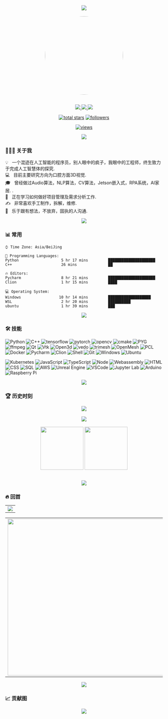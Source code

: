 <!-- 动态打字效果 -->
<h1 align="center">
  <a href="https://blog.mviai.com/">
    <img src="https://readme-typing-svg.herokuapp.com/?lines=去做你害怕的事!;细节决定成败!&center=true&size=30">
  </a>
</h1>

<!-- gif图片 -->
<div align="center" ><img style="width:250px; height:250px; border-radius:100%;" src="https://github.com/sindre97/sindre97/blob/main/img/github_logo.gif"></div>
<br>

<!-- 联系徽章 -->
<p align="center">
   <a href="https://weixin.qq.com/">
  <img src="https://img.shields.io/badge/550549443-blue?style=flat-square&logo=wechat">
 </a>
 <a href="mailto:yx@mviai.com">
  <img src="https://img.shields.io/badge/yx@mviai.com-red?style=flat-square&logo=gmail&logoColor=white">
 </a>
 <a href="https://blog.mviai.com">
  <img src="https://img.shields.io/badge/blog.mviai.com-006400?style=flat-square&logo=devdotto&logoColor=white">
 </a>
 </p>
 
 <!-- 其他徽章 -->
 <p align="center">
  <a href="https://github.com/sindre97?tab=repositories&sort=stargazers">
    <img alt="total stars" title="Total stars on GitHub" src="https://custom-icon-badges.herokuapp.com/badge/dynamic/json?logo=star&host=formatted-dynamic-badges.herokuapp.com&formatter=metric&style=for-the-badge&color=55960c&labelColor=488207&label=stars&query=%24.stars&url=https%3A%2F%2Fapi.github-star-counter.workers.dev%2Fuser%2FSindreYang"/></a>
  <a href="https://github.com/Giingu?tab=followers">
    <img alt="followers" title="Follow me on Github" src="https://custom-icon-badges.herokuapp.com/github/followers/SindreYang?color=236ad3&labelColor=1155ba&style=for-the-badge&logo=person-add&label=Follow&logoColor=white"/></a>

</p>

<p align="center">
  <a href="https://github.com/SindreYang">
    <img alt="views" title="GitHub profile views" src="https://visitor-badge.laobi.icu/badge?page_id=SindreYang7&style=for-the-badge&color=7c007c&lcolor=640464&logo=AngelList&logoColor=white"/></a>
</p>

<p  align="center">
<img src="https://github.com/sindre97/sindre97/blob/main/img/line.gif">             
</p>
  
### 👨🏻‍💻 关于我

💡 &nbsp; 一个混迹在人工智能的程序员，别人眼中的疯子，我眼中的工程师，终生致力于完成人工智慧体的探究. \
💻 &nbsp; 目前主要研究方向为口腔方面3D视觉.\
🎓 &nbsp; 曾经做过Audio算法，NLP算法，CV算法，Jetson嵌入式，RPA系统，AI家居. .\
🌱 &nbsp; 正在学习如何做好项目管理及需求分析工作.\
✍️ &nbsp; 非常喜欢手工制作，拆解，维修.\
💬 &nbsp; 乐于跟有想法，不放弃，固执的人沟通.

<p  align="center">
<img src="https://github.com/sindre97/sindre97/blob/main/img/line.gif">             
</p>

### 📊 常用

```text
⌚︎ Time Zone: Asia/BeiJing

💬 Programming Languages:   
Python                   5 hr 17 mins         █████████████████████
C++                      26 mins              ██

🔥 Editors: 
Pycharm                  8 hr 21 mins         █████████████████████
Clion                    1 hr 15 mins         ████

💻 Operating System: 
Windows                 10 hr 14 mins         ███████████████████   
WSL                      2 hr 20 mins         ██████████   
ubuntu                   1 hr 39 mins         ███  

```
<p  align="center">
<img src="https://github.com/sindre97/sindre97/blob/main/img/line.gif">             
</p>


### 🛠️ 技能
<!-- https://github.com/simple-icons/simple-icons/blob/develop/slugs.md -->

<!--常用的-->
![Python](https://img.shields.io/badge/-Python-black?style=flat-square&logo=python)
![C++](https://img.shields.io/badge/-C++-black?style=flat-square&logo=cplusplus)
![tensorflow](https://img.shields.io/badge/-tensorflow-black?style=flat-square&logo=tensorflow)
![pytorch](https://img.shields.io/badge/-pytorch-black?style=flat-square&logo=pytorch)
![opencv](https://img.shields.io/badge/-opencv-black?style=flat-square&logo=opencv)
![cmake](https://img.shields.io/badge/-cmake-black?style=flat-square&logo=cmake)
![PYG](https://img.shields.io/badge/-PYG-black?style=flat-square&logo=pyg)
![ffmpeg](https://img.shields.io/badge/-FFmpeg-black?style=flat-square&logo=ffmpeg)
![Qt](https://img.shields.io/badge/-Qt-black?style=flat-square&logo=qt)
![Vtk](https://img.shields.io/badge/-Vtk-black?style=flat-square)
![Open3d](https://img.shields.io/badge/-Open3d-black?style=flat-square)
![vedo](https://img.shields.io/badge/-vedo-black?style=flat-square)
![trimesh](https://img.shields.io/badge/-trimesh-black?style=flat-square)
![OpenMesh](https://img.shields.io/badge/-OpenMesh-black?style=flat-square)
![PCL](https://img.shields.io/badge/-PCL-black?style=flat-square)
![Docker](https://img.shields.io/badge/-Docker-black?style=flat-square&logo=docker)
![Pycharm](https://img.shields.io/badge/-Pycharm-black?style=flat-square&logo=pycharm)
![Clion](https://img.shields.io/badge/-Clion-black?style=flat-square&logo=clion)
![Shell](https://img.shields.io/badge/-Shell-black?style=flat-square&logo=shell)
![Git](https://img.shields.io/badge/-Git-black?style=flat-square&logo=git)
![Windows](https://img.shields.io/badge/-Windows-black?style=flat-square&logo=windows&logoColor=blue)
![Ubuntu](https://img.shields.io/badge/-Ubuntu-black?style=flat-square&logo=ubuntu)

<!--用过的-->
![Kubernetes](https://img.shields.io/badge/-Kubernetes-black?style=flat-square&logo=kubernetes)
![JavaScript](https://img.shields.io/badge/-JavaScript-black?style=flat-square&logo=javascript)
![TypeScript](https://img.shields.io/badge/-TypeScript-black?style=flat-square&logo=typescript)
![Node](https://img.shields.io/badge/-Node.js-black?style=flat-square&logo=nodedotjs)
![Webassembly](https://img.shields.io/badge/-Webassembly-black?style=flat-square&logo=webassembly)
![HTML](https://img.shields.io/badge/-HTML5-black?style=flat-square&logo=html5)
![CSS](https://img.shields.io/badge/-CSS3-black?style=flat-square&logo=css3)
![SQL](https://img.shields.io/badge/-SQL-black?style=flat-square&logo=postgresql&logoColor=blue)
![AWS](https://img.shields.io/badge/-AWS-black?style=flat-square&logo=amazonaws)
![Unreal Engine](https://img.shields.io/badge/-Unreal%20Engine-black?style=flat-square&logo=unrealengine)
![VSCode](https://img.shields.io/badge/-VSCode-black?style=flat-square&logo=visualstudiocode&logoColor=blue)
![Jupyter Lab](https://img.shields.io/badge/-Jupyter%20Lab-black?style=flat-square&logo=jupyter)
![Arduino](https://img.shields.io/badge/-Arduino-black?style=flat-square&logo=arduino)
![Raspberry Pi](https://img.shields.io/badge/-Raspberry%20Pi-black?style=flat-square&logo=raspberrypi&logoColor=red)



<p  align="center">
<img src="https://github.com/sindre97/sindre97/blob/main/img/line.gif">             
</p>

### 🏆 历史时刻


<!-- 连续提交代码天数记录 -->
<div align="center">
  <img align="center" src="https://github-readme-streak-stats.herokuapp.com/?user=SindreYang&theme=dark&hide_border=true" />
</div>
<br>

<!-- GitHub奖杯🏆 -->
<div align="center"><img  src="https://github-profile-trophy.vercel.app/?username=SindreYang&theme=gruvbox&row=1&column=8&no-frame=true&no-bg=true" /></div>
<br>


<!-- GitHub数据统计 -->
<div align="center">
  <img height="137px" src="https://github-readme-stats.vercel.app/api?username=SindreYang&hide_title=true&hide_border=true&show_icons=trueline_height=21&text_color=000&icon_color=000&bg_color=0,ea6161,ffc64d,fffc4d,52fa5a&theme=graywhite" />
  <img height="137px" src="https://github-readme-stats.vercel.app/api/top-langs/?username=SindreYang&hide_title=true&hide_border=true&layout=compact&langs_count=6&text_color=000&icon_color=fff&bg_color=0,52fa5a,4dfcff,c64dff&theme=graywhite" />
</div>
<br>

<p  align="center">
<img src="https://github.com/sindre97/sindre97/blob/main/img/line.gif">             
</p>

### 🔥 回首


<!-- GitHub Activity Graph -->
<table align="center">
  <tr>
    <td colspan="2">
      <img src="https://activity-graph.herokuapp.com/graph?username=SindreYang&theme=xcode&bg_color=FF000000&hide_border=true" />
    </td>
  </tr>
</table>

<!-- Wakatime Graph-->
<table>
  <tr>
    <td>
      <img src="https://wakatime.com/share/@22d2f7cc-bc33-44e7-998f-e646858b4f03/a6402de6-7675-4165-a7aa-5df42516f36e.svg" width="500"/>
    </td>
    <td>
      <img src="https://wakatime.com/share/@22d2f7cc-bc33-44e7-998f-e646858b4f03/13c8aa90-c696-4ef5-a53e-40c4a857b4d2.svg" width="500"/>
    </td>
  </tr>
</table>

<p  align="center">
<img src="https://github.com/sindre97/sindre97/blob/main/img/line.gif">             
</p>

###  📈 贡献图

<!-- 贪吃蛇代码贡献图 -->
<div align="center"><img src="https://github.com/sindre97/sindre97/blob/main/img/github-contribution-grid-snake.svg" /></div>
